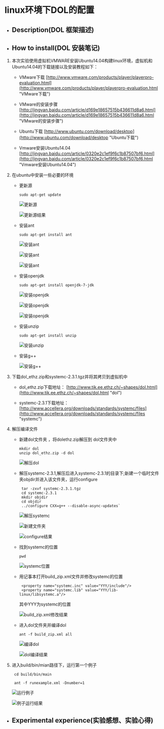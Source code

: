 # linux环境下DOL的配置 #

- ## Description(DOL 框架描述) ##





- ## How to install(DOL 安装笔记) ##

 1. 本次实验使用虚拟机VMWARE安装Ubuntu14.04构建linux环境，虚拟机和Ubuntu14.04的下载链接以及安装教程如下：

     - VMware下载 [http://www.vmware.com/products/player/playerpro-evaluation.html](http://www.vmware.com/products/player/playerpro-evaluation.html "VMware下载")

     - VMware的安装步骤
[http://jingyan.baidu.com/article/d169e18657515b436611d8a6.html](http://jingyan.baidu.com/article/d169e18657515b436611d8a6.html "VMware的安装步骤")

     - Ubuntu下载
[http://www.ubuntu.com/download/desktop](http://www.ubuntu.com/download/desktop "Ubuntu下载")

     - Vmware安装Ubuntu14.04
[http://jingyan.baidu.com/article/0320e2c1ef9f6c1b87507bf6.html](http://jingyan.baidu.com/article/0320e2c1ef9f6c1b87507bf6.html "Vmware安装Ubuntu14.04")

 2. 在ubuntu中安装一些必要的环境

     - 更新源

          `sudo apt-get update`

          ![更新源](http://i.imgur.com/pG3kLWI.png)

          ![更新源结果](http://i.imgur.com/ti1gpdD.png)

     - 安装ant

          `sudo apt-get install ant`

         ![安装ant](http://i.imgur.com/tonX2nZ.png)

         ![安装ant](http://i.imgur.com/Cex8iNg.png)

         ![安装ant](http://i.imgur.com/majrGdD.png)

     - 安装openjdk

        `sudo apt-get install openjdk-7-jdk`

        ![安装openjdk](http://i.imgur.com/w1LaKZG.png)

        ![安装openjdk](http://i.imgur.com/RrGiHEt.png)

        ![安装openjdk](http://i.imgur.com/kAJDquP.png)

     - 安装unzip

        `sudo apt-get install unzip`

        ![安装unzip](http://i.imgur.com/EWxDSyY.png)

     - 安装g++

        ![安装g++](http://i.imgur.com/6DXyxys.png)

 3. 下载dol_ethz.zip和systemc-2.3.1.tgz并将其拷贝到虚拟机中
     - dol_ethz.zip下载地址：
    [http://www.tik.ee.ethz.ch/~shapes/dol.html](http://www.tik.ee.ethz.ch/~shapes/dol.html "dol")
    
     - systemc-2.3.1下载地址：
   [http://www.accellera.org/downloads/standards/systemc/files](http://www.accellera.org/downloads/standards/systemc/files "systemc")

 4. 解压编译文件
     - 新建dol文件夹 ，将dolethz.zip解压到 dol文件夹中
    
           mkdir dol
           unzip dol_ethz.zip -d dol

       ![解压dol](http://i.imgur.com/0ygSkaf.png)
     - 解压systemc-2.3.1,解压后进入systemc-2.3.1的目录下;新建一个临时文件夹objdir并进入该文件夹，运行configure
			
			tar -zxvf systemc-2.3.1.tgz
			cd systemc-2.3.1
			mkdir objdir
			cd objdir
			../configure CXX=g++ --disable-async-updates`

       ![解压systemc](http://i.imgur.com/dYU7tG7.png)

       ![新建文件夹](http://i.imgur.com/V7RIPwA.png)

       ![configure结果](http://i.imgur.com/5cAK2LT.png)

     - 找到systemc的位置
     
          `pwd`
     
       ![systemc位置](http://i.imgur.com/iyGcrr2.png)

     - 用记事本打开build_zip.xml文件并修改systemc的位置

            <property name="systemc.inc" value="YYY/include"/>
            <property name="systemc.lib" value="YYY/lib-linux/libsystemc.a"/>

          其中YYY为systemc的位置

          ![build_zip.xml修改结果](http://i.imgur.com/OuqtJan.png)

     - 进入dol文件夹并编译dol
     
          `ant -f build_zip.xml all`
     
       ![编译dol](http://i.imgur.com/EHkFSgf.png)

       ![dol编译结果](http://i.imgur.com/GVBz5fI.png)

 5. 进入build/bin/mian路径下，运行第一个例子
 
         cd build/bin/main

         ant -f runexample.xml -Dnumber=1

     ![运行例子](http://i.imgur.com/5KyRmny.png)

     ![例子运行结果](http://i.imgur.com/ReWcByw.png)



- ## Experimental experience(实验感想、实验心得) ##
